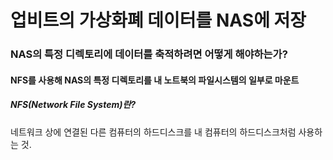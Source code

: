 # 업비트의 가상화폐 데이터를 NAS에 저장

### NAS의 특정 디렉토리에 데이터를 축적하려면 어떻게 해야하는가?
#### NFS를 사용해 NAS의 특정 디렉토리를 내 노트북의 파일시스템의 일부로 마운트
##### NFS(Network File System)란? 
네트워크 상에 연결된 다른 컴퓨터의 하드디스크를 내 컴퓨터의 하드디스크처럼 사용하는 것.

